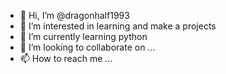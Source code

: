 - 👋 Hi, I’m @dragonhalf1993
- 👀 I’m interested in learning and make a projects
- 🌱 I’m currently learning python
- 💞️ I’m looking to collaborate on ...
- 📫 How to reach me ...

<!---
dragonhalf1993/dragonhalf1993 is a ✨ special ✨ repository because its `README.md` (this file) appears on your GitHub profile.
You can click the Preview link to take a look at your changes.
--->
